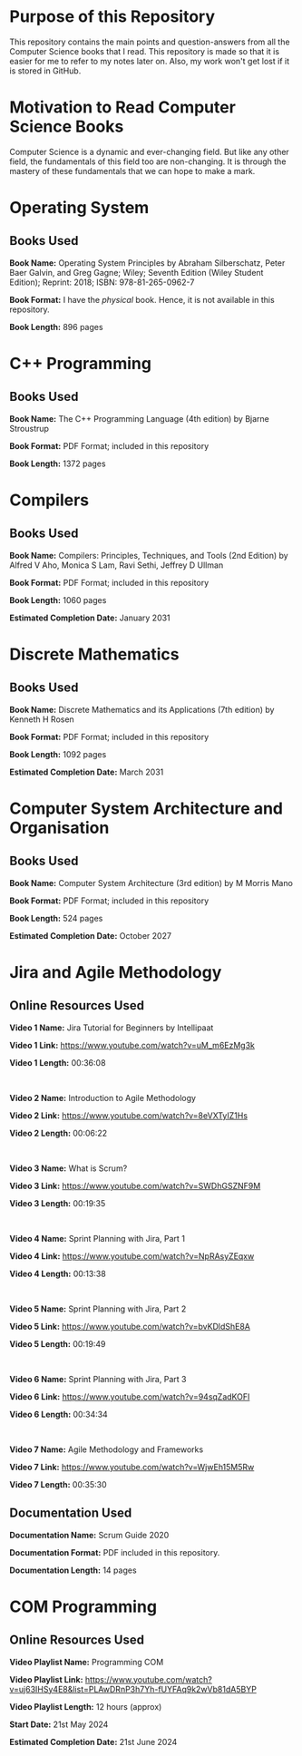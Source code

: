 # Purpose of this Repository

This repository contains the main points and question-answers from all the Computer Science books that I read. This repository is made so that it is easier for me to refer to my notes later on. Also, my work won't get lost if it is stored in GitHub.

# Motivation to Read Computer Science Books

Computer Science is a dynamic and ever-changing field. But like any other field, the fundamentals of this field too are non-changing. It is through the mastery of these fundamentals that we can hope to make a mark.



# Operating System

## Books Used

**Book Name:** Operating System Principles by Abraham Silberschatz, Peter Baer Galvin, and Greg Gagne; Wiley; Seventh Edition (Wiley Student Edition); Reprint: 2018; ISBN: 978-81-265-0962-7

**Book Format:** I have the *physical* book. Hence, it is not available in this repository.

**Book Length:** 896 pages 



# C++ Programming

## Books Used

**Book Name:** The C++ Programming Language (4th edition) by Bjarne Stroustrup

**Book Format:** PDF Format; included in this repository

**Book Length:** 1372 pages



# Compilers

## Books Used

**Book Name:** Compilers: Principles, Techniques, and Tools (2nd Edition) by Alfred V Aho, Monica S Lam, Ravi Sethi, Jeffrey D Ullman

**Book Format:** PDF Format; included in this repository

**Book Length:** 1060 pages

**Estimated Completion Date:** January 2031



# Discrete Mathematics

## Books Used

**Book Name:** Discrete Mathematics and its Applications (7th edition) by Kenneth H Rosen

**Book Format:** PDF Format; included in this repository

**Book Length:** 1092 pages

**Estimated Completion Date:** March 2031



# Computer System Architecture and Organisation

## Books Used

**Book Name:** Computer System Architecture (3rd edition) by M Morris Mano

**Book Format:** PDF Format; included in this repository

**Book Length:** 524 pages

**Estimated Completion Date:** October 2027



# Jira and Agile Methodology

## Online Resources Used

**Video 1 Name:** Jira Tutorial for Beginners by Intellipaat

**Video 1 Link:** https://www.youtube.com/watch?v=uM_m6EzMg3k

**Video 1 Length:** 00:36:08

<br>

**Video 2 Name:** Introduction to Agile Methodology

**Video 2 Link:** https://www.youtube.com/watch?v=8eVXTyIZ1Hs

**Video 2 Length:** 00:06:22

<br>

**Video 3 Name:** What is Scrum?

**Video 3 Link:** https://www.youtube.com/watch?v=SWDhGSZNF9M

**Video 3 Length:** 00:19:35

<br>

**Video 4 Name:** Sprint Planning with Jira, Part 1

**Video 4 Link:** https://www.youtube.com/watch?v=NpRAsyZEqxw

**Video 4 Length:** 00:13:38

<br>

**Video 5 Name:** Sprint Planning with Jira, Part 2

**Video 5 Link:** https://www.youtube.com/watch?v=bvKDldShE8A

**Video 5 Length:** 00:19:49

<br>

**Video 6 Name:** Sprint Planning with Jira, Part 3

**Video 6 Link:** https://www.youtube.com/watch?v=94sqZadKOFI

**Video 6 Length:** 00:34:34

<br>

**Video 7 Name:** Agile Methodology and Frameworks

**Video 7 Link:** https://www.youtube.com/watch?v=WjwEh15M5Rw

**Video 7 Length:** 00:35:30

## Documentation Used

**Documentation Name:** Scrum Guide 2020

**Documentation Format:** PDF included in this repository.

**Documentation Length:** 14 pages



# COM Programming

## Online Resources Used

**Video Playlist Name:** Programming COM

**Video Playlist Link:** https://www.youtube.com/watch?v=uj63IHSy4E8&list=PLAwDRnP3h7Yh-fUYFAq9k2wVb81dA5BYP

**Video Playlist Length:** 12 hours (approx)

**Start Date:** 21st May 2024

**Estimated Completion Date:** 21st June 2024
